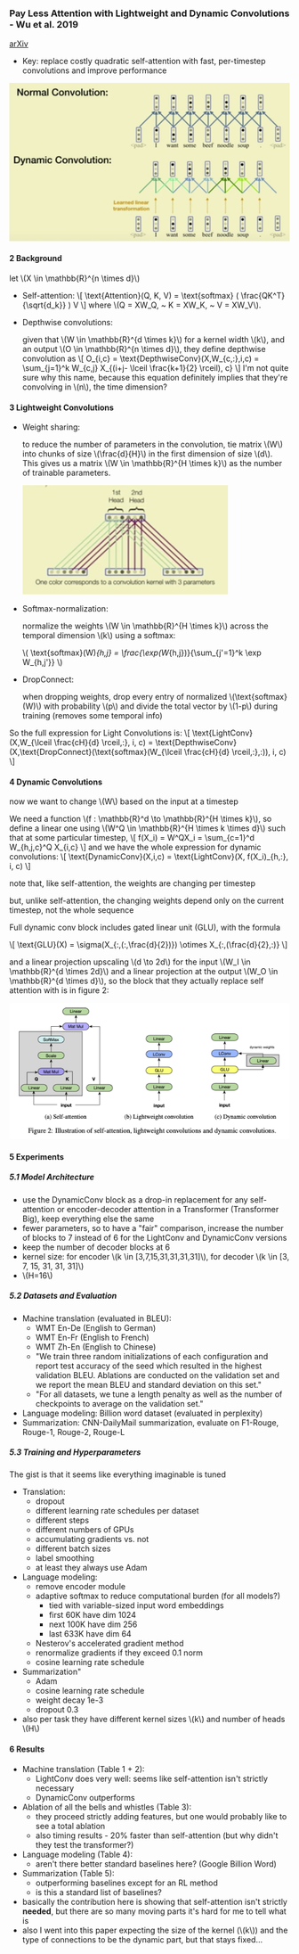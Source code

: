 <link rel="stylesheet" href="https://cdn.jsdelivr.net/npm/katex@0.10.2/dist/katex.min.css" integrity="sha384-yFRtMMDnQtDRO8rLpMIKrtPCD5jdktao2TV19YiZYWMDkUR5GQZR/NOVTdquEx1j" crossorigin="anonymous">
<script defer src="https://cdn.jsdelivr.net/npm/katex@0.10.2/dist/katex.min.js" integrity="sha384-9Nhn55MVVN0/4OFx7EE5kpFBPsEMZxKTCnA+4fqDmg12eCTqGi6+BB2LjY8brQxJ" crossorigin="anonymous"></script>
<script defer src="https://cdn.jsdelivr.net/npm/katex@0.10.2/dist/contrib/auto-render.min.js" integrity="sha384-kWPLUVMOks5AQFrykwIup5lo0m3iMkkHrD0uJ4H5cjeGihAutqP0yW0J6dpFiVkI" crossorigin="anonymous" onload="renderMathInElement(document.body);"></script>

### Pay Less Attention with Lightweight and Dynamic Convolutions - Wu et al. 2019
[arXiv](https://arxiv.org/abs/1901.10430)
- Key: replace costly quadratic self-attention with fast, per-timestep 
  convolutions and improve performance

![Dynamic vs. normal convolution](figs/dynamicconv.png)

#### 2 Background
let \\(X \in \mathbb{R}^{n \times d}\\)
- Self-attention:
  \\[
  \text{Attention}(Q, K, V) = \text{softmax} ( \frac{QK^T}{\sqrt{d_k}} ) V
  \\]
  where \\(Q = XW_Q, ~ K = XW_K, ~ V = XW_V\\).
  
- Depthwise convolutions:
  
  given that \\(W \in \mathbb{R}^{d \times k}\\) for a kernel width \\(k\\), and an 
  output \\(O \in \mathbb{R}^{n \times d}\\), they define depthwise convolution as
  \\[
  O_{i,c} = \text{DepthwiseConv}(X,W_{c,:},i,c) = \sum_{j=1}^k W_{c,j} X_{(i+j- \lceil \frac{k+1}{2} \rceil), c}
  \\]
  I'm not quite sure why this name, because this equation definitely implies 
  that they're convolving in \\(n\\), the time dimension?

#### 3 Lightweight Convolutions
- Weight sharing:
  
  to reduce the number of parameters in the convolution, tie matrix \\(W\\) into 
  chunks of size \\(\frac{d}{H}\\) in the first dimension of size \\(d\\). This 
  gives us a matrix \\(W \in \mathbb{R}^{H \times k}\\) as the number of trainable
  parameters.
  
  ![LightConv weight-tying](figs/weight_tying.png)
- Softmax-normalization:
  
  normalize the weights \\(W \in \mathbb{R}^{H \times k}\\) across the temporal 
  dimension \\(k\\) using a softmax:
  
  \\(
  \text{softmax}(W)_{h,j} = \frac{\exp(W_{h,j})}{\sum_{j'=1}^k \exp W_{h,j'}}
  \\)
  
- DropConnect:
   
  when dropping weights, drop every entry of normalized \\(\text{softmax}(W)\\) 
  with probability \\(p\\) and divide the total vector by \\(1-p\\) during training
  (removes some temporal info)

So the full expression for Light Convolutions is:
\\[
\text{LightConv}(X,W_{\lceil \frac{cH}{d} \rceil,:}, i, c) = \text{DepthwiseConv}
(X,\text{DropConnect}(\text{softmax}(W_{\lceil \frac{cH}{d} \rceil,:},:)), i, c)
\\]

#### 4 Dynamic Convolutions
now we want to change \\(W\\) based on the input at a timestep

We need a function \\(f : \mathbb{R}^d \to \mathbb{R}^{H \times k}\\), so define a
linear one using \\(W^Q \in \mathbb{R}^{H \times k \times d}\\) such that at some
particular timestep, 
\\[
f(X_i) = W^QX_i = \sum_{c=1}^d W_{h,j,c}^Q X_{i,c}
\\]
and we have the whole expression for dynamic convolutions:
\\[
\text{DynamicConv}(X,i,c) = \text{LightConv}(X, f(X_i)_{h,:}, i, c)
\\]

note that, like self-attention, the weights are changing per timestep

but, unlike self-attention, the changing weights depend only on the current 
timestep, not the whole sequence

Full dynamic conv block includes gated linear unit (GLU), with the formula

\\[
\text{GLU}(X) = \sigma(X_{:,(:,\frac{d}{2})}) \otimes X_{:,(\frac{d}{2},:)}
\\]

and a linear projection upscaling \\(d \to 2d\\) for the input \\(W_I \in \mathbb{R}^{d \times 2d}\\)
and a linear projection at the output \\(W_O \in \mathbb{R}^{d \times d}\\), so
the block that they actually replace self attention with is in figure 2:

![DynamicConv module](figs/dynamicconv_module.png)

#### 5 Experiments

##### 5.1 Model Architecture
- use the DynamicConv block as a drop-in replacement for any self-attention or 
  encoder-decoder attention in a Transformer (Transformer Big), keep everything 
  else the same
- fewer parameters, so to have a "fair" comparison, increase the number of blocks
  to 7 instead of 6 for the LightConv and DynamicConv versions
- keep the number of decoder blocks at 6
- kernel size: for encoder \\(k \in [3,7,15,31,31,31,31]\\), for decoder \\(k \in [3, 7, 15, 31, 31, 31]\\)
- \\(H=16\\)

##### 5.2 Datasets and Evaluation
- Machine translation (evaluated in BLEU): 
    - WMT En-De (English to German)
    - WMT En-Fr (English to French)
    - WMT Zh-En (English to Chinese)
    - "We train three random initializations of each configuration and report 
      test accuracy of the seed which resulted in the highest validation BLEU.
      Ablations are conducted on the validation set and we report the mean BLEU
      and standard deviation on this set."
    - "For all datasets, we tune a length penalty as well as the number of 
      checkpoints to average on the validation set."
- Language modeling: Billion word dataset (evaluated in perplexity)
- Summarization: CNN-DailyMail summarization, evaluate on F1-Rouge, Rouge-1, 
  Rouge-2, Rouge-L

##### 5.3 Training and Hyperparameters
The gist is that it seems like everything imaginable is tuned
- Translation:
    - dropout
    - different learning rate schedules per dataset
    - different steps 
    - different numbers of GPUs
    - accumulating gradients vs. not
    - different batch sizes
    - label smoothing
    - at least they always use Adam
- Language modeling:
    - remove encoder module
    - adaptive softmax to reduce computational burden (for all models?)
        - tied with variable-sized input word embeddings
        - first 60K have dim 1024
        - next 100K have dim 256
        - last 633K have dim 64
    - Nesterov's accelerated gradient method
    - renormalize gradients if they exceed 0.1 norm
    - cosine learning rate schedule
- Summarization"
    - Adam
    - cosine learning rate schedule
    - weight decay 1e-3
    - dropout 0.3
- also per task they have different kernel sizes \\(k\\) and number of heads \\(H\\)

#### 6 Results
- Machine translation (Table 1 + 2):
    - LightConv does very well: seems like self-attention isn't strictly necessary
    - DynamicConv outperforms
- Ablation of all the bells and whistles (Table 3):
    - they proceed strictly adding features, but one would probably like to see
      a total ablation
    - also timing results - 20% faster than self-attention (but why didn't they
      test the transformer?)
- Language modeling (Table 4):
    - aren't there better standard baselines here? (Google Billion Word)
- Summarization (Table 5):
    - outperforming baselines except for an RL method
    - is this a standard list of baselines?
- basically the contribution here is showing that self-attention isn't strictly
  **needed**, but there are so many moving parts it's hard for me to tell what 
  is
- also I went into this paper expecting the size of the kernel (\\(k\\)) and the 
  type of connections to be the dynamic part, but that stays fixed...
